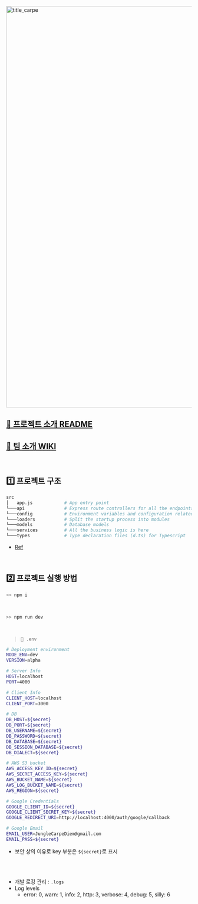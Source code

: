 <img width="1089" alt="title_carpe" src="https://user-images.githubusercontent.com/67156494/225974898-e547171f-53ca-47f6-9235-587b62fa00db.png">

## [👋 프로젝트 소개 README](https://github.com/cd-carpe-diem/.github/blob/main/profile/README.md)
## [🤗 팀 소개 WIKI](https://kimpp.notion.site/CARPE-DIEM-WIKI-1647f0a74db346b3b3edddebe390cd48)

<br>

## 1️⃣ 프로젝트 구조

```bash
src
│   app.js            # App entry point
└───api               # Express route controllers for all the endpoints of the app
└───config            # Environment variables and configuration related stuff
└───loaders           # Split the startup process into modules
└───models            # Database models
└───services          # All the business logic is here
└───types             # Type declaration files (d.ts) for Typescript
```
- [Ref](https://github.com/cd-carpe-diem/Carpe-Diem-BE/pull/2#issue-1572483330)

<br>

## 2️⃣ 프로젝트 실행 방법

```bash
>> npm i
```

<br>

```bash
>> npm run dev
```

<br>

> `📄 .env`
```bash
# Deployment environment
NODE_ENV=dev
VERSION=alpha

# Server Info
HOST=localhost
PORT=4000

# Client Info
CLIENT_HOST=localhost
CLIENT_PORT=3000

# DB
DB_HOST=${secret}
DB_PORT=${secret}
DB_USERNAME=${secret}
DB_PASSWORD=${secret}
DB_DATABASE=${secret}
DB_SESSION_DATABASE=${secret}
DB_DIALECT=${secret}

# AWS S3 bucket
AWS_ACCESS_KEY_ID=${secret}
AWS_SECRET_ACCESS_KEY=${secret}
AWS_BUCKET_NAME=${secret}
AWS_LOG_BUCKET_NAME=${secret}
AWS_REGION=${secret}

# Google Credentials
GOOGLE_CLIENT_ID=${secret}
GOOGLE_CLIENT_SECRET_KEY=${secret}
GOOGLE_REDIRECT_URI=http://localhost:4000/auth/google/callback

# Google Email
EMAIL_USER=JungleCarpeDiem@gmail.com
EMAIL_PASS=${secret}
```

- 보안 상의 이유로 key 부분은 `${secret}`로 표시

<br>

<br>

- 개발 로깅 관리 : `.logs`
- Log levels 
	- error: 0, warn: 1, info: 2, http: 3, verbose: 4, debug: 5, silly: 6
